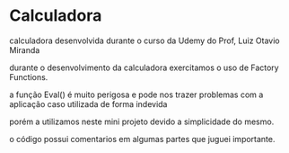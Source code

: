 # Calculadora
calculadora desenvolvida durante o curso da Udemy do Prof, Luiz Otavio Miranda 

durante o desenvolvimento da calculadora exercitamos o uso de Factory Functions.

a função Eval() é muito perigosa e pode nos trazer problemas com a aplicação caso utilizada de forma indevida

porém a utilizamos neste mini projeto devido a simplicidade do mesmo.

o código possui comentarios em algumas partes que juguei importante.
